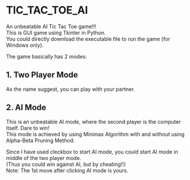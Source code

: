 # TIC_TAC_TOE_AI
An unbeatable AI Tic Tac Toe game!!!  
This is GUI game using Tkinter in Python.  
You could directly download the executable file to run the game (for Windows only).

The game basically has 2 modes:
## 1. Two Player Mode
As the name suggest, you can play with your partner.
## 2. AI Mode
This is an unbeatable AI mode, where the second player is the computer itself. Dare to win!  
This mode is achieved by using Minimax Algorithm with and without using Alpha-Beta Pruning Method.

Since I have used cleckbox to start AI mode, you could start AI mode in middle of the two player mode.  
(Thus you could win against AI, but by cheating!!)  
Note: The 1st move after clicking AI mode is yours.

